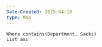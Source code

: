 ```yaml
---
Date-Created: 2025-04-10
type: Map
---
```

```dataview
Where contains(Department, Sacks)
List asc
```
